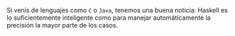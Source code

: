 Si venís de lenguajes como `C` o `Java`, tenemos una buena noticia:  Haskell es lo suficientemente inteligente como para manejar automáticamente la precisión la mayor parte de los casos.
